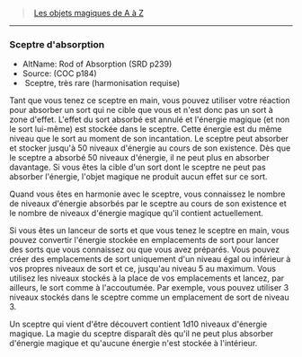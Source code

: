 ﻿---
!MagicItem
Type: Sceptre
Rarity: très rare
Attunement: harmonisation requise
Id: magicitems_az_hd.md#sceptre-dabsorption
ParentLink: magicitems_az_hd.md#les-objets-magiques-de-a-à-z
Name: Sceptre d'absorption
ParentName: Les objets magiques de A à Z
NameLevel: 3
AltName: Rod of Absorption (SRD p239)
Source: (COC p184)
Attributes:
  Name: Sceptre d'absorption
  Markdown: >+
    ### <!--Name-->Sceptre d'absorption<!--/Name-->


    - AltName: <!--AltName-->Rod of Absorption (SRD p239)<!--/AltName-->

    - Source: <!--Source-->(COC p184)<!--/Source-->

    -  <!--Type-->Sceptre<!--/Type-->, <!--Rarity-->très rare<!--/Rarity--> (<!--Attunement-->harmonisation requise<!--/Attunement-->)


    Tant que vous tenez ce sceptre en main, vous pouvez utiliser votre réaction pour absorber un sort qui ne cible que vous et n'est donc pas un sort à zone d'effet. L'effet du sort absorbé est annulé et l'énergie magique (et non le sort lui-même) est stockée dans le sceptre. Cette énergie est du même niveau que le sort au moment de son incantation. Le sceptre peut absorber et stocker jusqu'à 50 niveaux d'énergie au cours de son existence. Dès que le sceptre a absorbé 50 niveaux d'énergie, il ne peut plus en absorber davantage. Si vous êtes la cible d'un sort dont le sceptre ne peut pas absorber l'énergie, l'objet magique ne produit aucun effet sur ce sort.


    Quand vous êtes en harmonie avec le sceptre, vous connaissez le nombre de niveaux d'énergie absorbés par le sceptre au cours de son existence et le nombre de niveaux d'énergie magique qu'il contient actuellement.


    Si vous êtes un lanceur de sorts et que vous tenez le sceptre en main, vous pouvez convertir l'énergie stockée en emplacements de sort pour lancer des sorts que vous connaissez ou que vous avez préparés. Vous pouvez créer des emplacements de sort uniquement d'un niveau égal ou inférieur à vos propres niveaux de sort et ce, jusqu'au niveau 5 au maximum. Vous utilisez les niveaux stockés à la place de vos emplacements et lancez, par ailleurs, le sort comme à l'accoutumée. Par exemple, vous pouvez utiliser 3 niveaux stockés dans le sceptre comme un emplacement de sort de niveau 3.


    Un sceptre qui vient d'être découvert contient 1d10 niveaux d'énergie magique. La magie du sceptre disparaît dès qu'il ne peut plus absorber d'énergie magique et qu'aucune énergie n'est stockée à l'intérieur.

  AltName: Rod of Absorption (SRD p239)
  Source: (COC p184)
  Type: Sceptre
  Rarity: très rare
  Attunement: harmonisation requise
AttributesDictionary: >+
  Name: Sceptre d'absorption

  Markdown: >+

    ### <!--Name-->Sceptre d'absorption<!--/Name-->





    - AltName: <!--AltName-->Rod of Absorption (SRD p239)<!--/AltName-->



    - Source: <!--Source-->(COC p184)<!--/Source-->



    -  <!--Type-->Sceptre<!--/Type-->, <!--Rarity-->très rare<!--/Rarity--> (<!--Attunement-->harmonisation requise<!--/Attunement-->)





    Tant que vous tenez ce sceptre en main, vous pouvez utiliser votre réaction pour absorber un sort qui ne cible que vous et n'est donc pas un sort à zone d'effet. L'effet du sort absorbé est annulé et l'énergie magique (et non le sort lui-même) est stockée dans le sceptre. Cette énergie est du même niveau que le sort au moment de son incantation. Le sceptre peut absorber et stocker jusqu'à 50 niveaux d'énergie au cours de son existence. Dès que le sceptre a absorbé 50 niveaux d'énergie, il ne peut plus en absorber davantage. Si vous êtes la cible d'un sort dont le sceptre ne peut pas absorber l'énergie, l'objet magique ne produit aucun effet sur ce sort.





    Quand vous êtes en harmonie avec le sceptre, vous connaissez le nombre de niveaux d'énergie absorbés par le sceptre au cours de son existence et le nombre de niveaux d'énergie magique qu'il contient actuellement.





    Si vous êtes un lanceur de sorts et que vous tenez le sceptre en main, vous pouvez convertir l'énergie stockée en emplacements de sort pour lancer des sorts que vous connaissez ou que vous avez préparés. Vous pouvez créer des emplacements de sort uniquement d'un niveau égal ou inférieur à vos propres niveaux de sort et ce, jusqu'au niveau 5 au maximum. Vous utilisez les niveaux stockés à la place de vos emplacements et lancez, par ailleurs, le sort comme à l'accoutumée. Par exemple, vous pouvez utiliser 3 niveaux stockés dans le sceptre comme un emplacement de sort de niveau 3.





    Un sceptre qui vient d'être découvert contient 1d10 niveaux d'énergie magique. La magie du sceptre disparaît dès qu'il ne peut plus absorber d'énergie magique et qu'aucune énergie n'est stockée à l'intérieur.



  AltName: Rod of Absorption (SRD p239)

  Source: (COC p184)

  Type: Sceptre

  Rarity: très rare

  Attunement: harmonisation requise

---
> [Les objets magiques de A à Z](hd_magicitems_az_les_objets_magiques_de_a_a_z.md)

---

### Sceptre d'absorption

- AltName: Rod of Absorption (SRD p239)
- Source: (COC p184)
-  Sceptre, très rare (harmonisation requise)

Tant que vous tenez ce sceptre en main, vous pouvez utiliser votre réaction pour absorber un sort qui ne cible que vous et n'est donc pas un sort à zone d'effet. L'effet du sort absorbé est annulé et l'énergie magique (et non le sort lui-même) est stockée dans le sceptre. Cette énergie est du même niveau que le sort au moment de son incantation. Le sceptre peut absorber et stocker jusqu'à 50 niveaux d'énergie au cours de son existence. Dès que le sceptre a absorbé 50 niveaux d'énergie, il ne peut plus en absorber davantage. Si vous êtes la cible d'un sort dont le sceptre ne peut pas absorber l'énergie, l'objet magique ne produit aucun effet sur ce sort.

Quand vous êtes en harmonie avec le sceptre, vous connaissez le nombre de niveaux d'énergie absorbés par le sceptre au cours de son existence et le nombre de niveaux d'énergie magique qu'il contient actuellement.

Si vous êtes un lanceur de sorts et que vous tenez le sceptre en main, vous pouvez convertir l'énergie stockée en emplacements de sort pour lancer des sorts que vous connaissez ou que vous avez préparés. Vous pouvez créer des emplacements de sort uniquement d'un niveau égal ou inférieur à vos propres niveaux de sort et ce, jusqu'au niveau 5 au maximum. Vous utilisez les niveaux stockés à la place de vos emplacements et lancez, par ailleurs, le sort comme à l'accoutumée. Par exemple, vous pouvez utiliser 3 niveaux stockés dans le sceptre comme un emplacement de sort de niveau 3.

Un sceptre qui vient d'être découvert contient 1d10 niveaux d'énergie magique. La magie du sceptre disparaît dès qu'il ne peut plus absorber d'énergie magique et qu'aucune énergie n'est stockée à l'intérieur.


